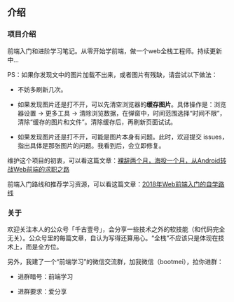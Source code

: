 


## 介绍

### 项目介绍

前端入门和进阶学习笔记。从零开始学前端，做一个web全栈工程师。持续更新中...

PS：如果你发现文中的图片加载不出来，或者图片有残缺，请尝试以下做法：

- 不妨多刷新几次。

- 如果发现图片还是打不开，可以先清空浏览器的**缓存图片**。具体操作是：浏览器设置 -> 更多工具 -> 清除浏览数据，在弹窗中，时间范围选择“时间不限”，清除“缓存的图片和文件”。清除缓存后，再刷新页面试试。

- 如果发现图片还是打不开，可能是图片本身有问题。此时，欢迎提交 issues，指出具体是那张图片的问题。我看到后，会立即修复。


维护这个项目的初衷，可以看这篇文章：[裸辞两个月，海投一个月，从Android转战Web前端的求职之路](https://www.cnblogs.com/smyhvae/p/8732781.html)

前端入门路线和推荐学习资源，可以看这篇文章：[2018年Web前端入门的自学路线](https://www.cnblogs.com/smyhvae/p/8776837.html)


### 关于


欢迎关注本人的公众号「千古壹号」，会分享一些技术之外的软技能（和代码完全无关）。公众号里的每篇文章，自认为写得还算用心。“全栈”不应该只是体现在技术上，而是全方位。

另外，我建了一个“前端学习”的微信交流群，加我微信（bootmei），拉你进群：

- 进群暗号：前端学习

- 进群要求：爱分享
